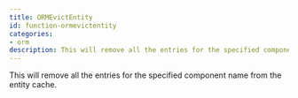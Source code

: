 ```yaml
---
title: ORMEvictEntity
id: function-ormevictentity
categories:
- orm
description: This will remove all the entries for the specified component name from the entity cache.
---
```


This will remove all the entries for the specified component name from the entity cache.
